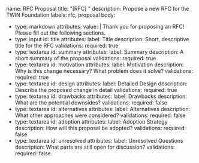 name: RFC Proposal
title: "[RFC] "
description: Propose a new RFC for the TWIN Foundation
labels: rfc, proposal
body:

- type: markdown
  attributes:
  value: |
  Thank you for proposing an RFC! Please fill out the following sections.
- type: input
  id: title
  attributes:
  label: Title
  description: Short, descriptive title for the RFC
  validations:
  required: true
- type: textarea
  id: summary
  attributes:
  label: Summary
  description: A short summary of the proposal
  validations:
  required: true
- type: textarea
  id: motivation
  attributes:
  label: Motivation
  description: Why is this change necessary? What problem does it solve?
  validations:
  required: true
- type: textarea
  id: design
  attributes:
  label: Detailed Design
  description: Describe the proposed change in detail
  validations:
  required: true
- type: textarea
  id: drawbacks
  attributes:
  label: Drawbacks
  description: What are the potential downsides?
  validations:
  required: false
- type: textarea
  id: alternatives
  attributes:
  label: Alternatives
  description: What other approaches were considered?
  validations:
  required: false
- type: textarea
  id: adoption
  attributes:
  label: Adoption Strategy
  description: How will this proposal be adopted?
  validations:
  required: false
- type: textarea
  id: unresolved
  attributes:
  label: Unresolved Questions
  description: What parts are still open for discussion?
  validations:
  required: false
